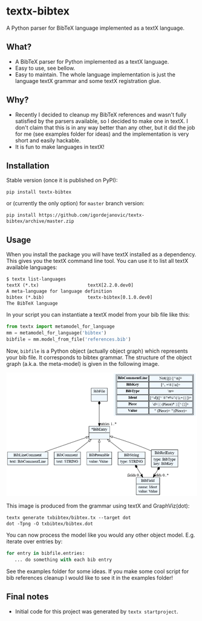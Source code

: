 # textx-bibtex

A Python parser for BibTeX language implemented as a textX language.


## What?

- A BibTeX parser for Python implemented as a textX language.
- Easy to use, see bellow.
- Easy to maintain. The whole language implementation is just the language textX
  grammar and some textX registration glue.


## Why?

- Recently I decided to cleanup my BibTeX references and wasn't fully satisfied
  by the parsers available, so I decided to make one in textX. I don't claim
  that this is in any way better than any other, but it did the job for me (see
  examples folder for ideas) and the implementation is very short and easily
  hackable.
- It is fun to make languages in textX!


## Installation

Stable version (once it is published on PyPI):

```
pip install textx-bibtex
```

or (currently the only option) for `master` branch version:

```
pip install https://github.com/igordejanovic/textx-bibtex/archive/master.zip
```


## Usage


When you install the package you will have textX installed as a dependency. This
gives you the textX command line tool. You can use it to list all textX
available languages:

```
$ textx list-languages
textX (*.tx)                  textX[2.2.0.dev0]                       A meta-language for language definition
bibtex (*.bib)                textx-bibtex[0.1.0.dev0]                The BibTeX language

```

In your script you can instantiate a textX model from your bib file like this:

```python
from textx import metamodel_for_language
mm = metamodel_for_language('bibtex')
bibfile = mm.model_from_file('references.bib')
```

Now, `bibfile` is a Python object (actually object graph) which represents your
bib file. It corresponds to bibtex grammar. The structure of the object graph
(a.k.a. the meta-model) is given in the following image.


![BibTeX meta-model](https://github.com/igordejanovic/textx-bibtex/raw/master/txbibtex/bibtex.dot.png)


This image is produced from the grammar using textX and GraphViz(dot):

```
textx generate txbibtex/bibtex.tx --target dot
dot -Tpng -O txbibtex/bibtex.dot
```

You can now process the model like you would any other object model. E.g.
iterate over entries by:

```python
for entry in bibfile.entries:
   ... do something with each bib entry
```

See the examples folder for some ideas. If you make some cool script for bib
references cleanup I would like to see it in the examples folder!


## Final notes

- Initial code for this project was generated by `textx startproject`.
